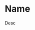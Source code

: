<!DOCTYPE html>
<html lang="ru">
<head>
    <meta charset="UTF-8">
    <meta name="viewport" content="width=device-width, initial-scale=1.0">
    <title>BookNow</title>
    <link rel="stylesheet" href="/css/style.css">
</head>
<body>
    <main class="main">
        <div class="container">
            <div class="block">
                <h1>Name</h1>
                <p>Desc</p>
            </div>
        </div>
    </main>
</body>
</html>
